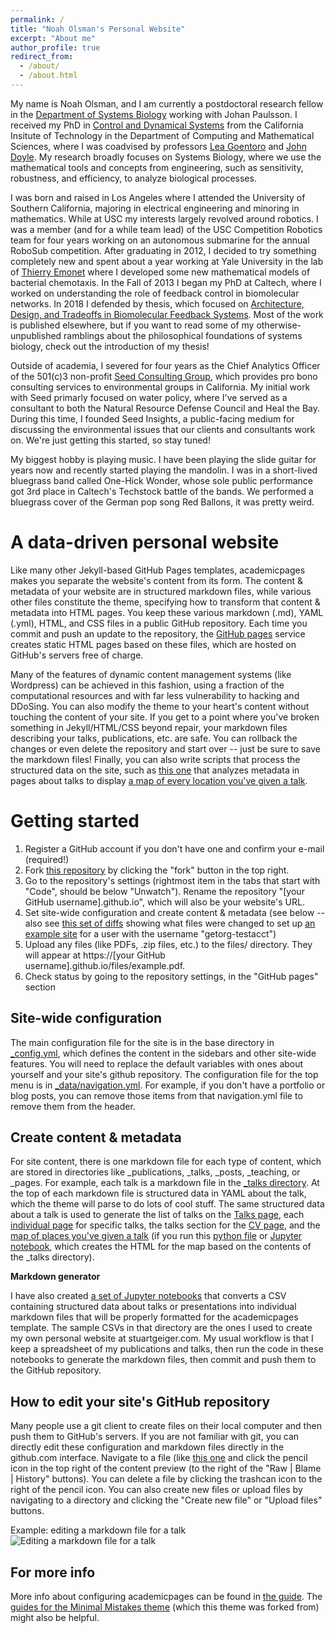 ```yaml
---
permalink: /
title: "Noah Olsman's Personal Website"
excerpt: "About me"
author_profile: true
redirect_from: 
  - /about/
  - /about.html
---
```


My name is Noah Olsman, and I am currently a postdoctoral research fellow in the [Department of Systems Biology](http://sysbio.med.harvard.edu) working with Johan Paulsson. I received my PhD in [Control and Dynamical Systems](http://www.cms.caltech.edu/academics/grad_cds) from the California Insitute of Technology in the Department of Computing and Mathematical Sciences, where I was coadvised by professors [Lea Goentoro](http://goentoro.caltech.edu/) and [John Doyle](http://www.cds.caltech.edu/~doyle/wiki/index.php?title=Main_Page). My research broadly focuses on Systems Biology, where we use the mathematical tools and concepts from engineering, such as sensitivity, robustness, and efficiency, to analyze biological processes.

I was born and raised in Los Angeles where I attended the University of Southern California, majoring in electrical engineering and minoring in mathematics. While at USC my interests largely revolved around robotics. I was a member (and for a while team lead) of the USC Competition Robotics team for four years working on an autonomous submarine for the annual RoboSub competition. After graduating in 2012, I decided to try something completely new and spent about a year working at Yale University in the lab of [Thierry Emonet](https://emonet.biology.yale.edu/) where I developed some new mathematical models of bacterial chemotaxis. In the Fall of 2013 I began my PhD at Caltech, where I worked on understanding the role of feedback control in biomolecular networks. In 2018 I defended by thesis, which focused on [Architecture, Design, and Tradeoffs in Biomolecular Feedback Systems](https://thesis.library.caltech.edu/11281/). Most of the work is published elsewhere, but if you want to read some of my otherwise-unpublished ramblings about the philosophical foundations of systems biology, check out the introduction of my thesis!

Outside of academia, I severed for four years as the Chief Analytics Officer of the 501(c)3 non-profit [Seed Consulting Group](http://seedcg.org/), which provides pro bono consulting services to environmental groups in California. My initial work with Seed primarly focused on water policy, where I've served as a consultant to both the Natural Resource Defense Council and Heal the Bay. During this time, I founded Seed Insights, a public-facing medium for discussing the environmental issues that our clients and consultants work on. We're just getting this started, so stay tuned!

My biggest hobby is playing music. I have been playing the slide guitar for years now and recently started playing the mandolin. I was in a short-lived bluegrass band called One-Hick Wonder, whose sole public performance got 3rd place in Caltech's Techstock battle of the bands. We performed a bluegrass cover of the German pop song  Red Ballons, it was pretty weird. 

A data-driven personal website
======
Like many other Jekyll-based GitHub Pages templates, academicpages makes you separate the website's content from its form. The content & metadata of your website are in structured markdown files, while various other files constitute the theme, specifying how to transform that content & metadata into HTML pages. You keep these various markdown (.md), YAML (.yml), HTML, and CSS files in a public GitHub repository. Each time you commit and push an update to the repository, the [GitHub pages](https://pages.github.com/) service creates static HTML pages based on these files, which are hosted on GitHub's servers free of charge.

Many of the features of dynamic content management systems (like Wordpress) can be achieved in this fashion, using a fraction of the computational resources and with far less vulnerability to hacking and DDoSing. You can also modify the theme to your heart's content without touching the content of your site. If you get to a point where you've broken something in Jekyll/HTML/CSS beyond repair, your markdown files describing your talks, publications, etc. are safe. You can rollback the changes or even delete the repository and start over -- just be sure to save the markdown files! Finally, you can also write scripts that process the structured data on the site, such as [this one](https://github.com/academicpages/academicpages.github.io/blob/master/talkmap.ipynb) that analyzes metadata in pages about talks to display [a map of every location you've given a talk](https://academicpages.github.io/talkmap.html).

Getting started
======
1. Register a GitHub account if you don't have one and confirm your e-mail (required!)
1. Fork [this repository](https://github.com/academicpages/academicpages.github.io) by clicking the "fork" button in the top right. 
1. Go to the repository's settings (rightmost item in the tabs that start with "Code", should be below "Unwatch"). Rename the repository "[your GitHub username].github.io", which will also be your website's URL.
1. Set site-wide configuration and create content & metadata (see below -- also see [this set of diffs](http://archive.is/3TPas) showing what files were changed to set up [an example site](https://getorg-testacct.github.io) for a user with the username "getorg-testacct")
1. Upload any files (like PDFs, .zip files, etc.) to the files/ directory. They will appear at https://[your GitHub username].github.io/files/example.pdf.  
1. Check status by going to the repository settings, in the "GitHub pages" section

Site-wide configuration
------
The main configuration file for the site is in the base directory in [_config.yml](https://github.com/academicpages/academicpages.github.io/blob/master/_config.yml), which defines the content in the sidebars and other site-wide features. You will need to replace the default variables with ones about yourself and your site's github repository. The configuration file for the top menu is in [_data/navigation.yml](https://github.com/academicpages/academicpages.github.io/blob/master/_data/navigation.yml). For example, if you don't have a portfolio or blog posts, you can remove those items from that navigation.yml file to remove them from the header. 

Create content & metadata
------
For site content, there is one markdown file for each type of content, which are stored in directories like _publications, _talks, _posts, _teaching, or _pages. For example, each talk is a markdown file in the [_talks directory](https://github.com/academicpages/academicpages.github.io/tree/master/_talks). At the top of each markdown file is structured data in YAML about the talk, which the theme will parse to do lots of cool stuff. The same structured data about a talk is used to generate the list of talks on the [Talks page](https://academicpages.github.io/talks), each [individual page](https://academicpages.github.io/talks/2012-03-01-talk-1) for specific talks, the talks section for the [CV page](https://academicpages.github.io/cv), and the [map of places you've given a talk](https://academicpages.github.io/talkmap.html) (if you run this [python file](https://github.com/academicpages/academicpages.github.io/blob/master/talkmap.py) or [Jupyter notebook](https://github.com/academicpages/academicpages.github.io/blob/master/talkmap.ipynb), which creates the HTML for the map based on the contents of the _talks directory).

**Markdown generator**

I have also created [a set of Jupyter notebooks](https://github.com/academicpages/academicpages.github.io/tree/master/markdown_generator
) that converts a CSV containing structured data about talks or presentations into individual markdown files that will be properly formatted for the academicpages template. The sample CSVs in that directory are the ones I used to create my own personal website at stuartgeiger.com. My usual workflow is that I keep a spreadsheet of my publications and talks, then run the code in these notebooks to generate the markdown files, then commit and push them to the GitHub repository.

How to edit your site's GitHub repository
------
Many people use a git client to create files on their local computer and then push them to GitHub's servers. If you are not familiar with git, you can directly edit these configuration and markdown files directly in the github.com interface. Navigate to a file (like [this one](https://github.com/academicpages/academicpages.github.io/blob/master/_talks/2012-03-01-talk-1.md) and click the pencil icon in the top right of the content preview (to the right of the "Raw | Blame | History" buttons). You can delete a file by clicking the trashcan icon to the right of the pencil icon. You can also create new files or upload files by navigating to a directory and clicking the "Create new file" or "Upload files" buttons. 

Example: editing a markdown file for a talk
![Editing a markdown file for a talk](/images/editing-talk.png)

For more info
------
More info about configuring academicpages can be found in [the guide](https://academicpages.github.io/markdown/). The [guides for the Minimal Mistakes theme](https://mmistakes.github.io/minimal-mistakes/docs/configuration/) (which this theme was forked from) might also be helpful.
